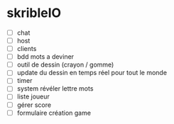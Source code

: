 # skribleIO



- [ ] chat
- [ ] host
- [ ] clients
- [ ] bdd mots a deviner
- [ ] outil de dessin (crayon / gomme)
- [ ] update du dessin en temps réel pour tout le monde
- [ ] timer
- [ ] system révéler lettre mots
- [ ] liste joueur
- [ ] gérer score
- [ ] formulaire création game
